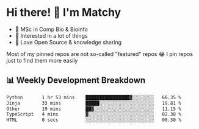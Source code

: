 # Hi there! 👋 I'm Matchy

- 🧬 MSc in Comp Bio & Bioinfo
- 🎈 Interested in a lot of things
- 💜 Love Open Source & knowledge sharing

Most of my pinned repos are not so-called "featured" repos 😂 I pin repos just to find them more easily

## 📊 Weekly Development Breakdown

<!--START_SECTION:waka-->

```txt
Python       1 hr 53 mins    ████████████████▓░░░░░░░░   66.35 %
Jinja        33 mins         █████░░░░░░░░░░░░░░░░░░░░   19.81 %
Other        19 mins         ██▓░░░░░░░░░░░░░░░░░░░░░░   11.15 %
TypeScript   4 mins          ▓░░░░░░░░░░░░░░░░░░░░░░░░   02.38 %
HTML         0 secs          ░░░░░░░░░░░░░░░░░░░░░░░░░   00.30 %
```

<!--END_SECTION:waka-->
